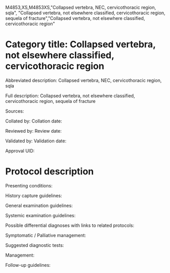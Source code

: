 M4853,XS,M4853XS,"Collapsed vertebra, NEC, cervicothoracic region, sqla", "Collapsed vertebra, not elsewhere classified, cervicothoracic region, sequela of fracture","Collapsed vertebra, not elsewhere classified, cervicothoracic region"
# Category title: Collapsed vertebra, not elsewhere classified, cervicothoracic region

Abbreviated description: Collapsed vertebra, NEC, cervicothoracic region, sqla

Full description: Collapsed vertebra, not elsewhere classified, cervicothoracic region, sequela of fracture

Sources:

Collated by:
Collation date:

Reviewed by:
Review date:

Validated by:
Validation date:

Approval UID:

# Protocol description

Presenting conditions:

History capture guidelines:

General examination guidelines:

Systemic examination guidelines:

Possible differential diagnoses with links to related protocols:

Symptomatic / Palliative management:

Suggested diagnostic tests:

Management:

Follow-up guidelines:
